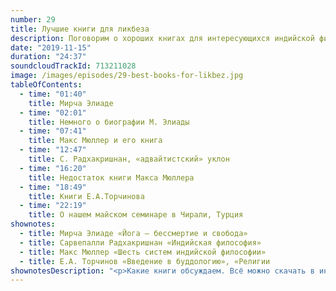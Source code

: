 ```yaml
---
number: 29
title: Лучшие книги для ликбеза
description: Поговорим о хороших книгах для интересующихся индийской философией и религией.
date: "2019-11-15"
duration: "24:37"
soundcloudTrackId: 713211028
image: /images/episodes/29-best-books-for-likbez.jpg
tableOfContents:
  - time: "01:40"
    title: Мирча Элиаде
  - time: "02:01"
    title: Немного о биографии М. Элиады
  - time: "07:41"
    title: Макс Мюллер и его книга
  - time: "12:47"
    title: С. Радхакришнан, «адвайтистский» уклон
  - time: "16:20"
    title: Недостаток книги Макса Мюллера
  - time: "18:49"
    title: Книги Е.А.Торчинова
  - time: "22:19"
    title: О нашем майском семинаре в Чирали, Турция
shownotes:
  - title: Мирча Элиаде «Йога — бессмертие и свобода»
  - title: Сарвепалли Радхакришнан «Индийская философия»
  - title: Макс Мюллер «Шесть систем индийской философии»
  - title: Е.А. Торчинов «Введение в буддологию», «Религии
shownotesDescription: "<p>Какие книги обсуждаем. Всё можно скачать в интернете, многое — купить в книжных магазинах.</p>"
---
```

